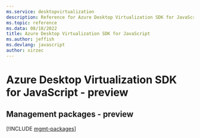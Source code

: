 ```yaml
---
ms.service: desktopvirtualization
description: Reference for Azure Desktop Virtualization SDK for JavaScript
ms.topic: reference
ms.data: 08/18/2022
title: Azure Desktop Virtualization SDK for JavaScript
ms.author: jeffish
ms.devlang: javascript
author: xirzec
---
```

# Azure Desktop Virtualization SDK for JavaScript - preview

## Management packages - preview
[!INCLUDE [mgmt-packages](desktop-virtualization-mgmt-index.md)]